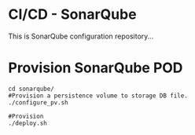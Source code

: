 # CI/CD - SonarQube
This is SonarQube configuration repository...


# Provision SonarQube POD
```
cd sonarqube/
#Provision a persistence volume to storage DB file.
./configure_pv.sh

#Provision
./deploy.sh

```
